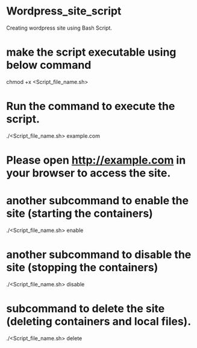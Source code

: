 # Wordpress_site_script
Creating wordpress site using Bash Script.

# make the script executable using below command
chmod +x <Script_file_name.sh>

# Run the command to execute the script.
./<Script_file_name.sh> example.com

# Please open http://example.com in your browser to access the site.

# another subcommand to enable the site (starting the containers)
./<Script_file_name.sh> enable

# another subcommand to disable the site (stopping the containers)
./<Script_file_name.sh> disable

# subcommand to delete the site (deleting containers and local files).
./<Script_file_name.sh> delete
